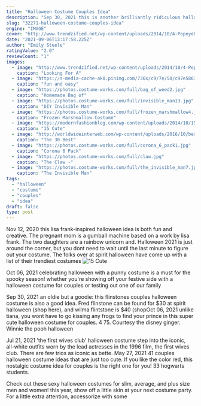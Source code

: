 ```yaml
---
title: "Halloween Costume Couples Idea"
description: "Sep 30, 2021 this is another brilliantly ridiculous halloween costume for men that will 100% make you the star of the party! if you're a fan of rick & morty, you can go one step further and buy a"
slug: "32271-halloween-costume-couples-idea"
engine: "IMAGE"
cover: "http://www.trendzified.net/wp-content/uploads/2014/10/4-PopeyeOlive.jpg"
date: "2021-09-06T13:17:58.225Z"
author: "Emily Steele"
ratingValue: "2.0"
reviewCount: "1"
images:
  - image: "http://www.trendzified.net/wp-content/uploads/2014/10/4-PopeyeOlive.jpg"
    caption: "Looking For A"
  - image: "https://s-media-cache-ak0.pinimg.com/736x/c9/7e/58/c97e58631328d0bace9fccb06e3aa285.jpg"
    caption: "fun and easy"
  - image: "https://photos.costume-works.com/full/bag_of_weed2.jpg"
    caption: "Homemade Bag of"
  - image: "https://photos.costume-works.com/full/invisible_man13.jpg"
    caption: "DIY Invisible Man"
  - image: "https://photos.costume-works.com/full/frozen_marshmallow4.jpg"
    caption: "Frozen Marshmallow Costume"
  - image: "https://modernfashionblog.com/wp-content/uploads/2014/10/15-Cute-Funny-Couples-Halloween-Costumes-Outfit-Ideas-2014-7.jpg"
    caption: "15 Cute"
  - image: "http://worldwideinterweb.com/wp-content/uploads/2016/10/best-2016-costumes.jpg"
    caption: "The 30 Best"
  - image: "https://photos.costume-works.com/full/corona_6_pack1.jpg"
    caption: "Corona 6 Pack"
  - image: "https://photos.costume-works.com/full/claw.jpg"
    caption: "The Claw -"
  - image: "https://photos.costume-works.com/full/the_invisible_man7.jpg"
    caption: "The Invisible Man"
tags:
  - "halloween"
  - "costume"
  - "couples"
  - "idea"
draft: false
type: post
---
```


Nov 12, 2020 this lisa frank-inspired halloween idea is both fun and creative. The pregnant mom is a gumball machine based on a work by lisa frank. The two daughters are a rainbow unicorn and. Halloween 2021 is just around the corner, but you dont need to wait until the last minute to figure out your costume. The folks over at spirit halloween have come up with a list of their trendiest costumes
![15 Cute](https://modernfashionblog.com/wp-content/uploads/2014/10/15-Cute-Funny-Couples-Halloween-Costumes-Outfit-Ideas-2014-7.jpg "15 Cute")

Oct 06, 2021 celebrating halloween with a punny costume is a must for the spooky season! whether you&#39;re showing off your festive side with a halloween costume for couples or testing out one of our family
<!--inArticleAds-->

<!--galleryOne-->

Sep 30, 2021 an oldie but a goodie: this flinstones couples halloween costume is also a good idea. Fred flinstone can be found for $30 at spirit halloween (shop here), and wilma flintstone is $40 (shopOct 06, 2021 unlike tiana, you wont have to go kissing any frogs to find your prince in this super cute halloween costume for couples. 4  75. Courtesy the disney ginger. Winnie the pooh halloween
<!--inArticleAds-->

<!--galleryTwo-->

Jul 21, 2021 'the first wives club' halloween costume step into the iconic, all-white outfits worn by the lead actresses in the 1996 film, the first wives club. There are few trios as iconic as bette. May 27, 2021 41 couples halloween costume ideas that are just too cute.  If you like the color red, this nostalgic costume idea for couples is the right one for you! 33 hogwarts students.
<!--galleryThree-->

Check out these sexy halloween costumes for slim, average, and plus size men and women! this year, show off a little skin at your next costume party. For a little extra attention, accessorize with some